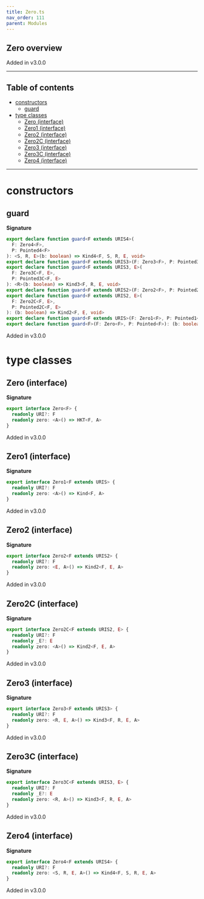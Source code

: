 ```yaml
---
title: Zero.ts
nav_order: 111
parent: Modules
---
```


## Zero overview

Added in v3.0.0

---

<h2 class="text-delta">Table of contents</h2>

- [constructors](#constructors)
  - [guard](#guard)
- [type classes](#type-classes)
  - [Zero (interface)](#zero-interface)
  - [Zero1 (interface)](#zero1-interface)
  - [Zero2 (interface)](#zero2-interface)
  - [Zero2C (interface)](#zero2c-interface)
  - [Zero3 (interface)](#zero3-interface)
  - [Zero3C (interface)](#zero3c-interface)
  - [Zero4 (interface)](#zero4-interface)

---

# constructors

## guard

**Signature**

```ts
export declare function guard<F extends URIS4>(
  F: Zero4<F>,
  P: Pointed4<F>
): <S, R, E>(b: boolean) => Kind4<F, S, R, E, void>
export declare function guard<F extends URIS3>(F: Zero3<F>, P: Pointed3<F>): <R, E>(b: boolean) => Kind3<F, R, E, void>
export declare function guard<F extends URIS3, E>(
  F: Zero3C<F, E>,
  P: Pointed3C<F, E>
): <R>(b: boolean) => Kind3<F, R, E, void>
export declare function guard<F extends URIS2>(F: Zero2<F>, P: Pointed2<F>): <E>(b: boolean) => Kind2<F, E, void>
export declare function guard<F extends URIS2, E>(
  F: Zero2C<F, E>,
  P: Pointed2C<F, E>
): (b: boolean) => Kind2<F, E, void>
export declare function guard<F extends URIS>(F: Zero1<F>, P: Pointed1<F>): (b: boolean) => Kind<F, void>
export declare function guard<F>(F: Zero<F>, P: Pointed<F>): (b: boolean) => HKT<F, void>
```

Added in v3.0.0

# type classes

## Zero (interface)

**Signature**

```ts
export interface Zero<F> {
  readonly URI?: F
  readonly zero: <A>() => HKT<F, A>
}
```

Added in v3.0.0

## Zero1 (interface)

**Signature**

```ts
export interface Zero1<F extends URIS> {
  readonly URI?: F
  readonly zero: <A>() => Kind<F, A>
}
```

Added in v3.0.0

## Zero2 (interface)

**Signature**

```ts
export interface Zero2<F extends URIS2> {
  readonly URI?: F
  readonly zero: <E, A>() => Kind2<F, E, A>
}
```

Added in v3.0.0

## Zero2C (interface)

**Signature**

```ts
export interface Zero2C<F extends URIS2, E> {
  readonly URI?: F
  readonly _E?: E
  readonly zero: <A>() => Kind2<F, E, A>
}
```

Added in v3.0.0

## Zero3 (interface)

**Signature**

```ts
export interface Zero3<F extends URIS3> {
  readonly URI?: F
  readonly zero: <R, E, A>() => Kind3<F, R, E, A>
}
```

Added in v3.0.0

## Zero3C (interface)

**Signature**

```ts
export interface Zero3C<F extends URIS3, E> {
  readonly URI?: F
  readonly _E?: E
  readonly zero: <R, A>() => Kind3<F, R, E, A>
}
```

Added in v3.0.0

## Zero4 (interface)

**Signature**

```ts
export interface Zero4<F extends URIS4> {
  readonly URI?: F
  readonly zero: <S, R, E, A>() => Kind4<F, S, R, E, A>
}
```

Added in v3.0.0
